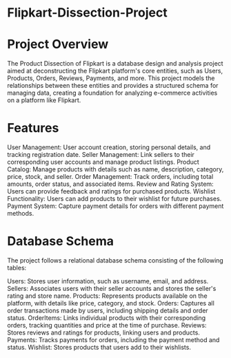 # Flipkart-Dissection-Project

# Project Overview
The Product Dissection of Flipkart is a database design and analysis project aimed at deconstructing the Flipkart platform's core entities, such as Users, Products, Orders, Reviews, Payments, and more. This project models the relationships between these entities and provides a structured schema for managing data, creating a foundation for analyzing e-commerce activities on a platform like Flipkart.

# Features
User Management: User account creation, storing personal details, and tracking registration date.
Seller Management: Link sellers to their corresponding user accounts and manage product listings.
Product Catalog: Manage products with details such as name, description, category, price, stock, and seller.
Order Management: Track orders, including total amounts, order status, and associated items.
Review and Rating System: Users can provide feedback and ratings for purchased products.
Wishlist Functionality: Users can add products to their wishlist for future purchases.
Payment System: Capture payment details for orders with different payment methods.

# Database Schema
The project follows a relational database schema consisting of the following tables:

Users: Stores user information, such as username, email, and address.
Sellers: Associates users with their seller accounts and stores the seller's rating and store name.
Products: Represents products available on the platform, with details like price, category, and stock.
Orders: Captures all order transactions made by users, including shipping details and order status.
OrderItems: Links individual products with their corresponding orders, tracking quantities and price at the time of purchase.
Reviews: Stores reviews and ratings for products, linking users and products.
Payments: Tracks payments for orders, including the payment method and status.
Wishlist: Stores products that users add to their wishlists.



